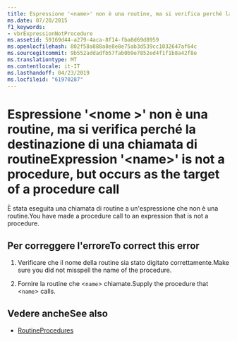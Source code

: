 ```yaml
---
title: Espressione '<name>' non è una routine, ma si verifica perché la destinazione di una chiamata di routine
ms.date: 07/20/2015
f1_keywords:
- vbrExpressionNotProcedure
ms.assetid: 59169d44-a279-4aca-8f14-fba8d69d8959
ms.openlocfilehash: 802f58a888a8e8e8e75ab3d539cc1032647af64c
ms.sourcegitcommit: 9b552addadfb57fab0b9e7852ed4f1f1b8a42f8e
ms.translationtype: MT
ms.contentlocale: it-IT
ms.lasthandoff: 04/23/2019
ms.locfileid: "61970287"
---
```

# <a name="expression-name-is-not-a-procedure-but-occurs-as-the-target-of-a-procedure-call"></a><span data-ttu-id="2d676-102">Espressione '\<nome >' non è una routine, ma si verifica perché la destinazione di una chiamata di routine</span><span class="sxs-lookup"><span data-stu-id="2d676-102">Expression '\<name>' is not a procedure, but occurs as the target of a procedure call</span></span>
<span data-ttu-id="2d676-103">È stata eseguita una chiamata di routine a un'espressione che non è una routine.</span><span class="sxs-lookup"><span data-stu-id="2d676-103">You have made a procedure call to an expression that is not a procedure.</span></span>  
  
## <a name="to-correct-this-error"></a><span data-ttu-id="2d676-104">Per correggere l'errore</span><span class="sxs-lookup"><span data-stu-id="2d676-104">To correct this error</span></span>  
  
1. <span data-ttu-id="2d676-105">Verificare che il nome della routine sia stato digitato correttamente.</span><span class="sxs-lookup"><span data-stu-id="2d676-105">Make sure you did not misspell the name of the procedure.</span></span>  
  
2. <span data-ttu-id="2d676-106">Fornire la routine che <`name`> chiamate.</span><span class="sxs-lookup"><span data-stu-id="2d676-106">Supply the procedure that <`name`> calls.</span></span>  
  
## <a name="see-also"></a><span data-ttu-id="2d676-107">Vedere anche</span><span class="sxs-lookup"><span data-stu-id="2d676-107">See also</span></span>

- [<span data-ttu-id="2d676-108">Routine</span><span class="sxs-lookup"><span data-stu-id="2d676-108">Procedures</span></span>](../../visual-basic/programming-guide/language-features/procedures/index.md)

